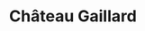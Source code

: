 ---
guid: "abb63143efe5"
title: "Château Gaillard"
latlng: "49.238001, 1.403445"
youtubeId: "hzRwqSRep1k" 
---